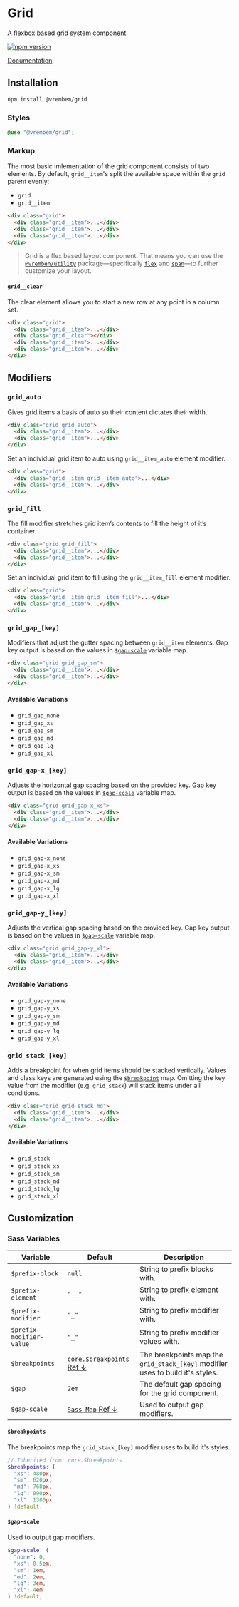 # Grid

A flexbox based grid system component.

[![npm version](https://img.shields.io/npm/v/%40vrembem%2Fgrid.svg)](https://www.npmjs.com/package/%40vrembem%2Fgrid)

[Documentation](https://vrembem.com/packages/grid)

## Installation

```sh
npm install @vrembem/grid
```

### Styles

```scss
@use "@vrembem/grid";
```

### Markup

The most basic imlementation of the grid component consists of two elements. By default, `grid__item`'s split the available space within the `grid` parent evenly:

- `grid`
- `grid__item`

```html
<div class="grid">
  <div class="grid__item">...</div>
  <div class="grid__item">...</div>
  <div class="grid__item">...</div>
</div>
```

> Grid is a flex based layout component. That means you can use the [`@vremben/utility`](https://github.com/sebnitu/vrembem/tree/master/packages/utility) package—specifically [`flex`](https://github.com/sebnitu/vrembem/tree/master/packages/utility#flex) and [`span`](https://github.com/sebnitu/vrembem/tree/master/packages/utility#span)—to further customize your layout.

#### `grid__clear`

The clear element allows you to start a new row at any point in a column set.

```html
<div class="grid">
  <div class="grid__item">...</div>
  <div class="grid__clear"></div>
  <div class="grid__item">...</div>
  <div class="grid__item">...</div>
</div>
```

## Modifiers

### `grid_auto`

Gives grid items a basis of auto so their content dictates their width.

```html
<div class="grid grid_auto">
  <div class="grid__item">...</div>
  <div class="grid__item">...</div>
</div>
```

Set an individual grid item to auto using `grid__item_auto` element modifier.

```html
<div class="grid">
  <div class="grid__item grid__item_auto">...</div>
  <div class="grid__item">...</div>
</div>
```

### `grid_fill`

The fill modifier stretches grid item’s contents to fill the height of it’s container.

```html
<div class="grid grid_fill">
  <div class="grid__item">...</div>
  <div class="grid__item">...</div>
</div>
```

Set an individual grid item to fill using the `grid__item_fill` element modifier.

```html
<div class="grid">
  <div class="grid__item grid__item_fill">...</div>
  <div class="grid__item">...</div>
</div>
```

### `grid_gap_[key]`

Modifiers that adjust the gutter spacing between `grid__item` elements. Gap key output is based on the values in [`$gap-scale`](#gap-scale) variable map.

```html
<div class="grid grid_gap_sm">
  <div class="grid__item">...</div>
  <div class="grid__item">...</div>
</div>
```

#### Available Variations

- `grid_gap_none`
- `grid_gap_xs`
- `grid_gap_sm`
- `grid_gap_md`
- `grid_gap_lg`
- `grid_gap_xl`

### `grid_gap-x_[key]`

Adjusts the horizontal gap spacing based on the provided key. Gap key output is based on the values in [`$gap-scale`](#gap-scale) variable map.

```html
<div class="grid grid_gap-x_xs">
  <div class="grid__item">...</div>
  <div class="grid__item">...</div>
</div>
```

#### Available Variations

- `grid_gap-x_none`
- `grid_gap-x_xs`
- `grid_gap-x_sm`
- `grid_gap-x_md`
- `grid_gap-x_lg`
- `grid_gap-x_xl`

### `grid_gap-y_[key]`

Adjusts the vertical gap spacing based on the provided key. Gap key output is based on the values in [`$gap-scale`](#gap-scale) variable map.

```html
<div class="grid grid_gap-y_xl">
  <div class="grid__item">...</div>
  <div class="grid__item">...</div>
</div>
```

#### Available Variations

- `grid_gap-y_none`
- `grid_gap-y_xs`
- `grid_gap-y_sm`
- `grid_gap-y_md`
- `grid_gap-y_lg`
- `grid_gap-y_xl`

### `grid_stack_[key]`

Adds a breakpoint for when grid items should be stacked vertically. Values and class keys are generated using the [`$breakpoint`](#breakpoints) map. Omitting the key value from the modifier (e.g. `grid_stack`) will stack items under all conditions.

```html
<div class="grid grid_stack_md">
  <div class="grid__item">...</div>
  <div class="grid__item">...</div>
</div>
```

#### Available Variations

- `grid_stack`
- `grid_stack_xs`
- `grid_stack_sm`
- `grid_stack_md`
- `grid_stack_lg`
- `grid_stack_xl`

## Customization

### Sass Variables

| Variable                 | Default                                        | Description                                                                    |
| ------------------------ | ---------------------------------------------- | ------------------------------------------------------------------------------ |
| `$prefix-block`          | `null`                                         | String to prefix blocks with.                                                  |
| `$prefix-element`        | `"__"`                                         | String to prefix element with.                                                 |
| `$prefix-modifier`       | `"_"`                                          | String to prefix modifier with.                                                |
| `$prefix-modifier-value` | `"_"`                                          | String to prefix modifier values with.                                         |
| `$breakpoints`           | [`core.$breakpoints` Ref &darr;](#breakpoints) | The breakpoints map the `grid_stack_[key]` modifier uses to build it's styles. |
| `$gap`                   | `2em`                                          | The default gap spacing for the grid component.                                |
| `$gap-scale`             | [`Sass Map` Ref &darr;](#gap-scale)            | Used to output gap modifiers.                                                  |

#### `$breakpoints`

The breakpoints map the `grid_stack_[key]` modifier uses to build it's styles.

```scss
// Inherited from: core.$breakpoints
$breakpoints: (
  "xs": 480px,
  "sm": 620px,
  "md": 760px,
  "lg": 990px,
  "xl": 1380px
) !default;
```

#### `$gap-scale`

Used to output gap modifiers.

```scss
$gap-scale: (
  "none": 0,
  "xs": 0.5em,
  "sm": 1em,
  "md": 2em,
  "lg": 3em,
  "xl": 4em
) !default;
```
